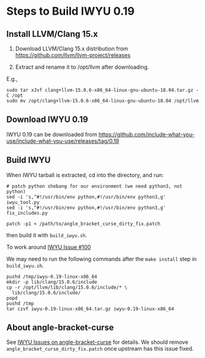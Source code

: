# Steps to Build IWYU 0.19


## Install LLVM/Clang 15.x

1. Download LLVM/Clang 15.x distribution from https://github.com/llvm/llvm-project/releases

2. Extract and rename it to /opt/llvm after downloading.

E.g.,

```
sudo tar xJvf clang+llvm-15.0.6-x86_64-linux-gnu-ubuntu-18.04.tar.gz -C /opt
sudo mv /opt/clang+llvm-15.0.6-x86_64-linux-gnu-ubuntu-18.04 /opt/llvm
```

## Download IWYU 0.19

IWYU 0.19 can be downloaded from https://github.com/include-what-you-use/include-what-you-use/releases/tag/0.19

## Build IWYU

When IWYU tarball is extracted, cd into the directory, and run:

```
# patch python shebang for our environment (we need python3, not python)
sed -i 's,^#!/usr/bin/env python,#!/usr/bin/env python3,g' iwyu_tool.py
sed -i 's,^#!/usr/bin/env python,#!/usr/bin/env python3,g' fix_includes.py

patch -p1 < /path/to/angle_bracket_curse_dirty_fix.patch
```

then build it with `build_iwyu.sh`.

To work around [IWYU Issue #100](https://github.com/include-what-you-use/include-what-you-use/issues/100#issuecomment-111944224)

We may need to run the following commands after the `make install` step in `build_iwyu.sh`.

```
pushd /tmp/iwyu-0.19-linux-x86_64
mkdir -p lib/clang/15.0.6/include
cp -r /opt/llvm/lib/clang/15.0.6/include/* \
  lib/clang/15.0.6/include/
popd
pushd /tmp
tar czvf iwyu-0.19-linux-x86_64.tar.gz iwyu-0.19-linux-x86_64
```

## About angle-bracket-curse
See [IWYU Issues on angle-bracket-curse](https://github.com/include-what-you-use/include-what-you-use/issues?q=angle+label%3Aangle-quote-curse) for details.
We should remove `angle_bracket_curse_dirty_fix.patch` once upstream has this issue fixed.

